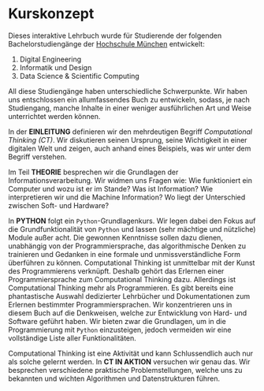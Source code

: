 # Kurskonzept

Dieses interaktive Lehrbuch wurde für Studierende der folgenden Bachelorstudiengänge der [Hochschule München](https://hm.edu/) entwickelt:

1. Digital Engineering
2. Informatik und Design
3. Data Science \& Scientific Computing

All diese Studiengänge haben unterschiedliche Schwerpunkte.
Wir haben uns entschlossen ein allumfassendes Buch zu entwickeln, sodass, je nach Studiengang, manche Inhalte in einer weniger ausführlichen Art und Weise unterrichtet werden können.

In der **EINLEITUNG** definieren wir den mehrdeutigen Begriff *Computational Thinking (CT)*.
Wir diskutieren seinen Ursprung, seine Wichtigkeit in einer digitalen Welt und zeigen, auch anhand eines Beispiels, was wir unter dem Begriff verstehen.

Im Teil **THEORIE** besprechen wir die Grundlagen der Informationsverarbeitung.
Wir widmen uns Fragen wie:
Wie funktioniert ein Computer und wozu ist er im Stande?
Was ist Information?
Wie interpretieren wir und die Machine Information?
Wo liegt der Unterschied zwischen Soft- und Hardware?

In **PYTHON** folgt ein ``Python``-Grundlagenkurs.
Wir legen dabei den Fokus auf die Grundfunktionalität von ``Python`` und lassen (sehr mächtige und nützliche) Module außer acht.
Die gewonnen Kenntnisse sollen dazu dienen, unabhängig von der Programmiersprache, das algorithmische Denken zu trainieren und Gedanken in eine formale und unmissverständliche Form überführen zu können.
Computational Thinking ist unmittelbar mit der Kunst des Programmierens verknüpft.
Deshalb gehört das Erlernen einer Programmiersprache zum Computational Thinking dazu.
Allerdings ist Computational Thinking mehr als Programmieren.
Es gibt bereits eine phantastische Auswahl dedizierter Lehrbücher und Dokumentationen zum Erlernen bestimmter Programmiersprachen.
Wir konzentrieren uns in diesem Buch auf die Denkweisen, welche zur Entwicklung von Hard- und Software geführt haben.
Wir bieten zwar die Grundlagen, um in die Programmierung mit ``Python`` einzusteigen, jedoch vermeiden wir eine vollständige Liste aller Funktionalitäten.

Computational Thinking ist eine Aktivität und kann Schlussendlich auch nur als solche gelernt werden.
In **CT IN AKTION** versuchen wir genau das.
Wir besprechen verschiedene praktische Problemstellungen, welche uns zu bekannten und wichten Algorithmen und Datenstrukturen führen.